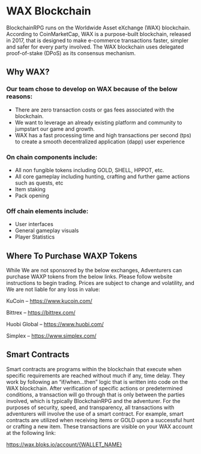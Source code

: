 # WAX Blockchain

BlockchainRPG runs on the Worldwide Asset eXchange (WAX) blockchain. According to CoinMarketCap, WAX is a purpose-built blockchain, released in 2017, that is designed to make e-commerce transactions faster, simpler and safer for every party involved. The WAX blockchain uses delegated proof-of-stake (DPoS) as its consensus mechanism.

## Why WAX?

### Our team chose to develop on WAX because of the below reasons:

- There are zero transaction costs or gas fees associated with the blockchain.
- We want to leverage an already existing platform and community to jumpstart our game and growth.
- WAX has a fast processing time and high transactions per second (tps) to create a smooth decentralized application (dapp) user experience

### On chain components include:

- All non fungible tokens including GOLD, SHELL, HPPOT, etc.
- All core gameplay including hunting, crafting and further game actions such as quests, etc
- Item staking
- Pack opening

### Off chain elements include:

- User interfaces
- General gameplay visuals
- Player Statistics

## Where To Purchase WAXP Tokens

While We are not sponsored by the below exchanges, Adventurers can purchase WAXP tokens from the below links. Please follow website instructions to begin trading. Prices are subject to change and volatility, and We are not liable for any loss in value:
​

KuCoin – ​https://www.kucoin.com/

Bittrex –​ https://bittrex.com/

Huobi Global – ​https://www.huobi.com/

Simplex – ​https://www.simplex.com/

## Smart Contracts

Smart contracts are programs within the blockchain that execute when specific requirements are reached without much if any, time delay. They work by following an “if/when…then” logic that is written into code on the WAX blockchain. After verification of specific actions or predetermined conditions, a transaction will go through that is only between the parties involved, which is typically BlockchainRPG and the adventurer. For the purposes of security, speed, and transparency, all transactions with adventurers will involve the use of a smart contract. For example, smart contracts are utilized when receiving items or GOLD upon a successful hunt or crafting a new item. These transactions are visible on your WAX account at the following link:

https://wax.bloks.io/account/{WALLET_NAME}

